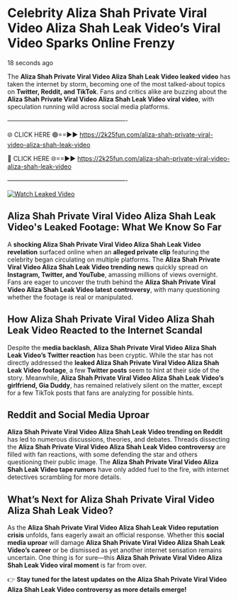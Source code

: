 # Celebrity Aliza Shah Private Viral Video Aliza Shah Leak Video’s Viral Video Sparks Online Frenzy

18 seconds ago

The **Aliza Shah Private Viral Video Aliza Shah Leak Video leaked video** has taken the internet by storm, becoming one of the most talked-about topics on **Twitter, Reddit, and TikTok**. Fans and critics alike are buzzing about the **Aliza Shah Private Viral Video Aliza Shah Leak Video viral video**, with speculation running wild across social media platforms.

———————————————————-

🌐 CLICK HERE 🟢==►► https://2k25fun.com/aliza-shah-private-viral-video-aliza-shah-leak-video

🔴 CLICK HERE 🌐==►► https://2k25fun.com/aliza-shah-private-viral-video-aliza-shah-leak-video

———————————————————-

[![Watch Leaked Video](https://miro.medium.com/v2/resize:fit:828/format:webp/1*cilzJN44JGOrTw9NJCrNHA.gif "Watch Leaked Video")](https://2k25fun.com/aliza-shah-private-viral-video-aliza-shah-leak-video)

## **Aliza Shah Private Viral Video Aliza Shah Leak Video's Leaked Footage: What We Know So Far**  
A **shocking Aliza Shah Private Viral Video Aliza Shah Leak Video revelation** surfaced online when an **alleged private clip** featuring the celebrity began circulating on multiple platforms. The **Aliza Shah Private Viral Video Aliza Shah Leak Video trending news** quickly spread on **Instagram, Twitter, and YouTube**, amassing millions of views overnight. Fans are eager to uncover the truth behind the **Aliza Shah Private Viral Video Aliza Shah Leak Video latest controversy**, with many questioning whether the footage is real or manipulated.  

## **How Aliza Shah Private Viral Video Aliza Shah Leak Video Reacted to the Internet Scandal**  
Despite the **media backlash**, **Aliza Shah Private Viral Video Aliza Shah Leak Video’s Twitter reaction** has been cryptic. While the star has not directly addressed the **leaked Aliza Shah Private Viral Video Aliza Shah Leak Video footage**, a few **Twitter posts** seem to hint at their side of the story. Meanwhile, **Aliza Shah Private Viral Video Aliza Shah Leak Video’s girlfriend, Gia Duddy**, has remained relatively silent on the matter, except for a few TikTok posts that fans are analyzing for possible hints.  

## **Reddit and Social Media Uproar**  
**Aliza Shah Private Viral Video Aliza Shah Leak Video trending on Reddit** has led to numerous discussions, theories, and debates. Threads dissecting the **Aliza Shah Private Viral Video Aliza Shah Leak Video controversy** are filled with fan reactions, with some defending the star and others questioning their public image. The **Aliza Shah Private Viral Video Aliza Shah Leak Video tape rumors** have only added fuel to the fire, with internet detectives scrambling for more details.  

## **What’s Next for Aliza Shah Private Viral Video Aliza Shah Leak Video?**  
As the **Aliza Shah Private Viral Video Aliza Shah Leak Video reputation crisis** unfolds, fans eagerly await an official response. Whether this **social media uproar** will damage **Aliza Shah Private Viral Video Aliza Shah Leak Video’s career** or be dismissed as yet another internet sensation remains uncertain. One thing is for sure—this **Aliza Shah Private Viral Video Aliza Shah Leak Video viral moment** is far from over.  

👉 **Stay tuned for the latest updates on the Aliza Shah Private Viral Video Aliza Shah Leak Video controversy as more details emerge!**  